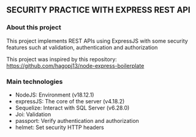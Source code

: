 ## SECURITY PRACTICE WITH EXPRESS REST API

### About this project

This project implements REST APIs using ExpressJS with some security features such at validation, authentication and authorization

This project was inspired by this repository: https://github.com/hagopj13/node-express-boilerplate

### Main technologies

-   NodeJS: Environment (v18.12.1)
-   expressJS: The core of the server (v4.18.2)
-   Sequelize: Interact with SQL Server (v6.28.0)
-   Joi: Validation
-   passport: Verify authentication and authorization
-   helmet: Set security HTTP headers

